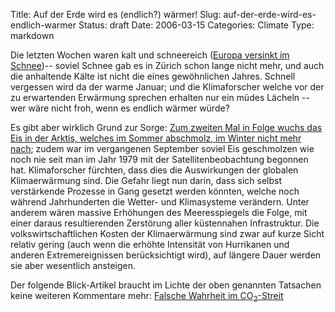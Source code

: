 Title: Auf der Erde wird es (endlich?) wärmer!
Slug: auf-der-erde-wird-es-endlich-warmer
Status: draft
Date: 2006-03-15
Categories: Climate
Type: markdown

Die letzten Wochen waren kalt und schneereich ([Europa versinkt im Schnee](http://www.spiegel.de/wissenschaft/weltraum/0,1518,406099,00.html))-- soviel Schnee gab es in Zürich schon lange nicht mehr, und auch die anhaltende Kälte ist nicht die eines gewöhnlichen Jahres. Schnell vergessen wird da der warme Januar; und die Klimaforscher welche vor der zu erwartenden Erwärmung sprechen erhalten nur ein müdes Lächeln -- wer wäre nicht froh, wenn es endlich wärmer würde?

Es gibt aber wirklich Grund zur Sorge: [Zum zweiten Mal in Folge wuchs das Eis in der Arktis, welches im Sommer abschmolz, im Winter nicht mehr nach](http://www.spiegel.de/wissenschaft/erde/0,1518,406113,00.html); zudem war im vergangenen September soviel Eis geschmolzen wie noch nie seit man im Jahr 1979 mit der Satellitenbeobachtung begonnen hat. Klimaforscher fürchten, dass dies die Auswirkungen der globalen Klimaerwärmung sind. Die Gefahr liegt nun darin, dass sich selbst verstärkende Prozesse in Gang gesetzt werden könnten, welche noch während Jahrhunderten die Wetter- und Klimasysteme verändern. Unter anderem wären massive Erhöhungen des Meeresspiegels die Folge, mit einer daraus resultierenden Zerstörung aller küstennahen Infrastruktur. Die volkswirtschaftlichen Kosten der Klimaerwärmung sind zwar auf kurze Sicht relativ gering (auch wenn die erhöhte Intensität von Hurrikanen und anderen Extremereignissen berücksichtigt wird), auf längere Dauer werden sie aber wesentlich ansteigen.

Der folgende Blick-Artikel braucht im Lichte der oben genannten Tatsachen keine weiteren Kommentare mehr: [Falsche Wahrheit im CO<sub>2</sub>-Streit](http://www.blick.ch/news/schweiz/artikel33762)
